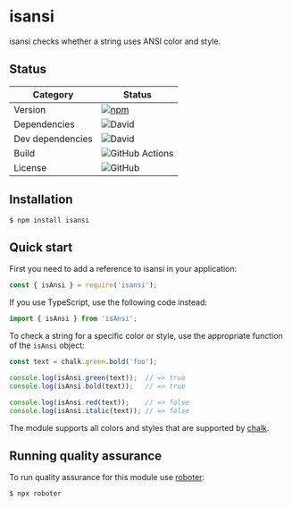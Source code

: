# isansi

isansi checks whether a string uses ANSI color and style.

## Status

| Category         | Status                                                                                                                                   |
| ---------------- | ---------------------------------------------------------------------------------------------------------------------------------------- |
| Version          | [![npm](https://img.shields.io/npm/v/isansi)](https://www.npmjs.com/package/isansi)                                                      |
| Dependencies     | ![David](https://img.shields.io/david/thenativeweb/isansi)                                                                               |
| Dev dependencies | ![David](https://img.shields.io/david/dev/thenativeweb/isansi)                                                                           |
| Build            | ![GitHub Actions](https://github.com/thenativeweb/isansi/workflows/Release/badge.svg?branch=main) |
| License          | ![GitHub](https://img.shields.io/github/license/thenativeweb/isansi)                                                                     |

## Installation

```shell
$ npm install isansi
```

## Quick start

First you need to add a reference to isansi in your application:

```javascript
const { isAnsi } = require('isansi');
```

If you use TypeScript, use the following code instead:

```typescript
import { isAnsi } from 'isAnsi';
```

To check a string for a specific color or style, use the appropriate function of the `isAnsi` object:

```javascript
const text = chalk.green.bold('foo');

console.log(isAnsi.green(text));  // => true
console.log(isAnsi.bold(text));   // => true

console.log(isAnsi.red(text));    // => false
console.log(isAnsi.italic(text)); // => false
```

The module supports all colors and styles that are supported by [chalk](https://github.com/sindresorhus/chalk).

## Running quality assurance

To run quality assurance for this module use [roboter](https://www.npmjs.com/package/roboter):

```shell
$ npx roboter
```
